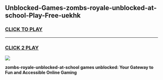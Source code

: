
## Unblocked-Games-zombs-royale-unblocked-at-school-Play-Free-uekhk
<h3>
<a href="https://premium76.site?title=zombs-royale-unblocked-at-school&ref=24M">CLICK TO PLAY</a></h3>
<hr>

<h3>
<a href="https://premium76.site?title=zombs-royale-unblocked-at-school&ref=24M">CLICK 2 PLAY</a>
  
</h3>

<a href="https://premium76.site?title=zombs-royale-unblocked-at-school&ref=24M"><img src="https://clearcache.store/games.png"></a>


**zombs-royale-unblocked-at-school games unblocked: Your Gateway to Fun and Accessible Online Gaming**
